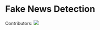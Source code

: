 # Fake News Detection

Contributors:
<a href="https://github.com/TheGhoul27/Fake-News-Detection/graphs/contributors">
  <img src="https://contrib.rocks/image?repo=TheGhoul27/Fake-News-Detection" />
</a>